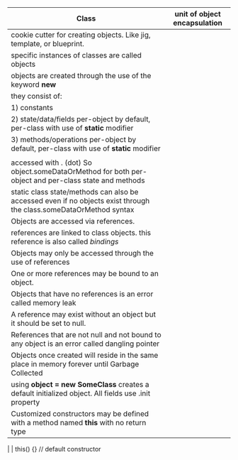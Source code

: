 

| Class  | unit of object encapsulation |
| ------ | ------ |
| cookie cutter for creating objects. Like jig, template, or blueprint. |
| specific instances of classes are called objects |
| objects are created through the use of the keyword __new__ |
| they consist of: |
| 1) constants |
| 2) state/data/fields per-object by default, per-class with use of __static__ modifier |
| 3) methods/operations per-object by default, per-class with use of __static__ modifier |
|    |
| accessed with . (dot)  So object.someDataOrMethod for both per-object and per-class state and methods |
| static class state/methods can also be accessed even if no objects exist through the class.someDataOrMethod syntax | 
| Objects are accessed via references. |
| references are linked to class objects. this reference is also called _bindings_  |
| Objects may only be accessed through the use of references |
| One or more references may be bound to an object.  |
| Objects that have no references is an error called memory leak |
| A reference may exist without an object but it should be set to null.  |
| References that are not null and not bound to any object is an error called dangling pointer |
| Objects once created will reside in the same place in memory forever until Garbage Collected |
| using __object = new SomeClass__ creates a default initialized object. All fields use .init property |
| Customized constructors may be defined with a method named __this__ with no return type  |
| 
| this() {}  // default constructor  


